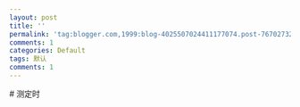 ```yaml
---
layout: post
title: ''
permalink: 'tag:blogger.com,1999:blog-4025507024411177074.post-7670273229968171095'
comments: 1
categories: Default
tags: 默认
comments: 1
---
```

\# 测定时

<figure class="wp-block-image"><img alt="" class="wp-image-1078" sizes="(max-width: 480px) 100vw, 480px" src="https://terrychanorg.oss-cn-beijing.aliyuncs.com/wp-content/uploads/2019/05/tgQ3gmxbuX4_1531302757.jpg" srcset="http://cdn.terrychan.org/wp-content/uploads/2019/05/tgQ3gmxbuX4_1531302757.jpg 480w, http://cdn.terrychan.org/wp-content/uploads/2019/05/tgQ3gmxbuX4_1531302757-300x225.jpg 300w"/></figure>

<figure class="wp-block-image"><img alt="" class="wp-image-1079" sizes="(max-width: 480px) 100vw, 480px" src="https://terrychanorg.oss-cn-beijing.aliyuncs.com/wp-content/uploads/2019/05/tgQ3gmxbuX4_1531302757.jpg" srcset="http://cdn.terrychan.org/wp-content/uploads/2019/05/tgQ3gmxbuX4_1531302757.jpg 480w, http://cdn.terrychan.org/wp-content/uploads/2019/05/tgQ3gmxbuX4_1531302757-300x225.jpg 300w"/></figure>

<figure class="wp-block-image"><img alt="" class="wp-image-1081" sizes="(max-width: 800px) 100vw, 800px" src="https://terrychanorg.oss-cn-beijing.aliyuncs.com/wp-content/uploads/2019/05/Learn-from-the-best2-1.png" srcset="http://cdn.terrychan.org/wp-content/uploads/2019/05/Learn-from-the-best2-1.png 800w, http://cdn.terrychan.org/wp-content/uploads/2019/05/Learn-from-the-best2-1-300x225.png 300w, http://cdn.terrychan.org/wp-content/uploads/2019/05/Learn-from-the-best2-1-768x576.png 768w"/></figure>

<figure class="wp-block-image"><img alt="" class="wp-image-1082" sizes="(max-width: 800px) 100vw, 800px" src="https://terrychanorg.oss-cn-beijing.aliyuncs.com/wp-content/uploads/2019/05/Learn-from-the-best2-2.png" srcset="http://cdn.terrychan.org/wp-content/uploads/2019/05/Learn-from-the-best2-2.png 800w, http://cdn.terrychan.org/wp-content/uploads/2019/05/Learn-from-the-best2-2-300x225.png 300w, http://cdn.terrychan.org/wp-content/uploads/2019/05/Learn-from-the-best2-2-768x576.png 768w"/></figure>

<figure class="wp-block-image"><img alt="" class="wp-image-1083" sizes="(max-width: 800px) 100vw, 800px" src="https://terrychanhk.oss-cn-hongkong.aliyuncs.com/2019/05/Learn-from-the-best2-3.png" srcset="http://cdn.terrychan.org/wp-content/uploads/2019/05/Learn-from-the-best2-3.png 800w, http://cdn.terrychan.org/wp-content/uploads/2019/05/Learn-from-the-best2-3-300x225.png 300w, http://cdn.terrychan.org/wp-content/uploads/2019/05/Learn-from-the-best2-3-768x576.png 768w"/></figure>